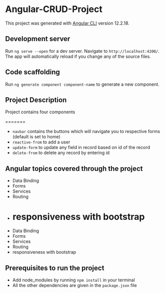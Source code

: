 # Angular-CRUD-Project

This project was generated with [Angular CLI](https://github.com/angular/angular-cli) version 12.2.18.

## Development server

Run `ng serve --open` for a dev server. Navigate to `http://localhost:4200/`. The app will automatically reload if you change any of the source files.

## Code scaffolding

Run `ng generate component component-name` to generate a new component.

## Project Description

Project contains four components

=======

- `navbar` contains the buttons which will navigate you to respective forms (default is set to home)
- `reactive-from` to add a user
- `update-form` to update any field in record based on id of the record
- `delete-from` to delete any record by entering id

## Angular topics covered through the project

- Data Binding
- Forms
- Services
- Routing
- # responsiveness with bootstrap
- Data Binding
- Forms
- Services
- Routing
- responsiveness with bootstrap

## Prerequisites to run the project

- Add node_modules by running `npm install` in your terminal
- All the other dependencies are given in the `package.json` file
